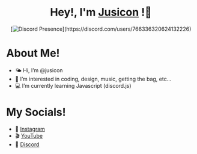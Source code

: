 <div align="center" dir="auto">
  <h1 dir="auto">
  <a id="" class="anchor" aria-hidden="true" href="#">
    </a>
		 Hey!, I'm 
    <a href="https://github.com/jusicon">Jusicon</a>
  !💜
  </h1>
  
[![Discord Presence](https://lanyard.cnrad.dev/api/766336320624132226?idleMessage=floating+in+space!)](https://discord.com/users/766336320624132226)
</div>

# About Me!
- 🌤 Hi, I’m @jusicon
- 💫 I’m interested in coding, design, music, getting the bag, etc...
- 💻 I’m currently learning Javascript (discord.js)

# My Socials!
- 📸 [Instagram](https://instagram.com/jus.i.con)
- 🎬 [YouTube](https://youtube.com/Jusicon)
- 👾 [Discord](https://dsc.gg/ad-café)
<!---
jusicon/jusicon is a ✨ special ✨ repository because its `README.md` (this file) appears on your GitHub profile.
You can click the Preview link to take a look at your changes.
--->

